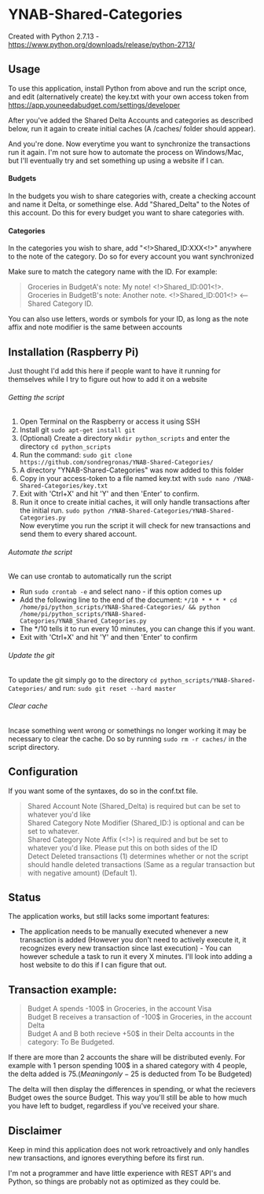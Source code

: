 # YNAB-Shared-Categories
Created with Python 2.7.13 - https://www.python.org/downloads/release/python-2713/
<br>

## Usage
To use this application, install Python from above and run the script once, and edit (alternatively create) the key.txt with your own access token from https://app.youneedabudget.com/settings/developer

After you've added the Shared Delta Accounts and categories as described below, run it again to create initial caches (A /caches/ folder should appear).

And you're done. Now everytime you want to synchronize the transactions run it again. I'm not sure how to automate the process on Windows/Mac, but I'll eventually try and set something up using a website if I can.

#### Budgets
In the budgets you wish to share categories with, create a checking account and name it Delta, or somethinge else. 
Add "Shared_Delta" to the Notes of this account. Do this for every budget you want to share categories with.

#### Categories
In the categories you wish to share, add "<!>Shared_ID:XXX<!>" anywhere to the note of the category. Do so for every account you want synchronized

Make sure to match the category name with the ID. For example: 
> Groceries in BudgetA's note: My note! <!>Shared_ID:001<!>. <br>
> Groceries in BudgetB's note: Another note. <!>Shared_ID:001<!> <-- Shared Category ID. 

You can also use letters, words or symbols for your ID, as long as the note affix and note modifier is the same between accounts

## Installation (Raspberry Pi)
Just thought I'd add this here if people want to have it running for themselves while I try to figure out how to add it on a website
###### Getting the script
1. Open Terminal on the Raspberry or access it using SSH<br>
2. Install git ```sudo apt-get install git```<br>
3. (Optional) Create a directory ```mkdir python_scripts``` and enter the directory ```cd python_scripts```<br>
4. Run the command: ```sudo git clone https://github.com/sondregronas/YNAB-Shared-Categories/```<br>
5. A directory "YNAB-Shared-Categories" was now added to this folder<br>
6. Copy in your access-token to a file named key.txt with ```sudo nano /YNAB-Shared-Categories/key.txt```<br>
7. Exit with 'Ctrl+X' and hit 'Y' and then 'Enter' to confirm.<br>
8. Run it once to create initial caches, it will only handle transactions after the initial run. ```sudo python /YNAB-Shared-Categories/YNAB-Shared-Categories.py```<br>
Now everytime you run the script it will check for new transactions and send them to every shared account.<br>

###### Automate the script
We can use crontab to automatically run the script <br>
- Run ```sudo crontab -e``` and select nano - if this option comes up<br>
- Add the following line to the end of the document:
```*/10 * * * * cd /home/pi/python_scripts/YNAB-Shared-Categories/ && python /home/pi/python_scripts/YNAB-Shared-Categories/YNAB_Shared_Categories.py```<br>
- The */10 tells it to run every 10 minutes, you can change this if you want.<br>
- Exit with 'Ctrl+X' and hit 'Y' and then 'Enter' to confirm<br>

###### Update the git
To update the git simply go to the directory ```cd python_scripts/YNAB-Shared-Categories/``` and run: ```sudo git reset --hard master```

###### Clear cache
Incase something went wrong or somethings no longer working it may be necessary to clear the cache. Do so by running ```sudo rm -r caches/``` in the script directory.

## Configuration
If you want some of the syntaxes, do so in the conf.txt file.
> Shared Account Note (Shared_Delta) is required but can be set to whatever you'd like <br>
> Shared Category Note Modifier (Shared_ID:) is optional and can be set to whatever. <br>
> Shared Category Note Affix (<!>) is required and but be set to whatever you'd like. Please put this on both sides of the ID <br>
> Detect Deleted transactions (1) determines whether or not the script should handle deleted transactions (Same as a regular transaction but with negative amount) (Default 1).

## Status
The application works, but still lacks some important features:
 - The application needs to be manually executed whenever a new transaction is added (However you don't need to actively execute it, it recognizes every new transaction since last execution) - You can however schedule a task to run it every X minutes. I'll look into adding a host website to do this if I can figure that out.

## Transaction example: 
> Budget A spends -100$ in Groceries, in the account Visa <br>
> Budget B receives a transaction of -100$ in Groceries, in the account Delta <br>
> Budget A and B both recieve +50$ in their Delta accounts in the category: To Be Budgeted. <br>

If there are more than 2 accounts the share will be distributed evenly. For example with 1 person spending 100$ in a shared category with 4 people, the delta added is 75$. (Meaning only -25$ is deducted from To be Budgeted)

The delta will then display the differences in spending, or what the recievers Budget owes the source Budget.
This way you'll still be able to how much you have left to budget, regardless if you've received your share.

## Disclaimer
Keep in mind this application does not work retroactively and only handles new transactions, and ignores everything before its first run.

I'm not a programmer and have little experience with REST API's and Python, so things are probably not as optimized as they could be.
